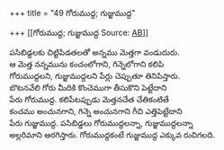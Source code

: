 +++
title = "49 గోరుముద్ద; గుజ్జుముద్ద"

+++
[[గోరుముద్ద; గుజ్జుముద్ద	Source: [AB](https://andhrabharati.com/strI_bAla/bAlabhASha/gOrumudda_gujjumudda.html)]]

  
పసిబిడ్డలకు చిట్టిపిడతలతో అన్నము మెత్తగా వండుదురు.  
ఆ మెత్త నన్నమును కంచంలోగాని, గిన్నెలోగాని కలిపి  
గోరుముద్దలని, గుజ్జుముద్దలని పేర్లు చెప్పుతూ తినిపిస్తారు.  
బొటనవేలి గోరు మీదికి కొంచెముగా తీసుకొని పెట్టేదాని  
పేరు గోరుముద్ద. కలిపేటప్పుడు మెత్తనచేత చేతికంటితే  
కంచము అంచునగాని, గిన్నె అంచునగాని గీచి ఎత్తిపెట్టేదాని  
పేరు గుజ్జుముద్ద. పసిబిడ్డలు గోరుముద్దలన్నా, గుజ్జుముద్దలన్నా  
అల్లరిమాని ఆరగిస్తారు. గోరుముద్దకంటే గుజ్జుముద్ద ఎక్కువ రుచిగలది.  
